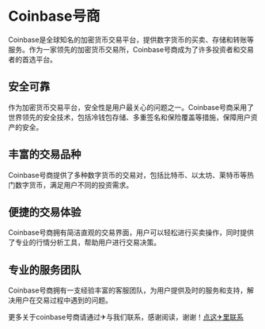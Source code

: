 # Coinbase号商

Coinbase是全球知名的加密货币交易平台，提供数字货币的买卖、存储和转账等服务。作为一家领先的加密货币交易所，Coinbase号商成为了许多投资者和交易者的首选平台。

## 安全可靠

作为加密货币交易平台，安全性是用户最关心的问题之一。Coinbase号商采用了世界领先的安全技术，包括冷钱包存储、多重签名和保险覆盖等措施，保障用户资产的安全。

## 丰富的交易品种

Coinbase号商提供了多种数字货币的交易对，包括比特币、以太坊、莱特币等热门数字货币，满足用户不同的投资需求。

## 便捷的交易体验

Coinbase号商拥有简洁直观的交易界面，用户可以轻松进行买卖操作，同时提供了专业的行情分析工具，帮助用户进行交易决策。

## 专业的服务团队

Coinbase号商拥有一支经验丰富的客服团队，为用户提供及时的服务和支持，解决用户在交易过程中遇到的问题。

更多关于coinbase号商请通过✈与我们联系，感谢阅读，谢谢！[点这✈里联系](https://b.k02.cc)